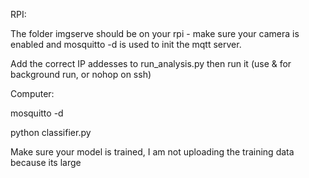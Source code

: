 RPI:

  The folder imgserve should be on your rpi - make sure your camera is enabled and mosquitto -d is used to init the mqtt server. 

  Add the correct IP addesses to run_analysis.py then run it (use & for background run, or nohop on ssh)



Computer:

  mosquitto -d
  
  python classifier.py



 Make sure your model is trained, I am not uploading the training data because its large
 
 
